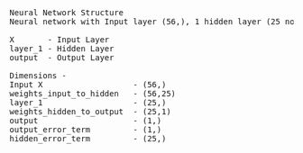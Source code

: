 <pre>
Neural Network Structure
Neural network with Input layer (56,), 1 hidden layer (25 nodes) and Output layer (1 node)  
  
X       - Input Layer
layer_1 - Hidden Layer
output  - Output Layer

Dimensions -  
Input X                   - (56,)
weights_input_to_hidden   - (56,25)
layer_1                   - (25,)
weights_hidden_to_output  - (25,1)
output                    - (1,)
output_error_term         - (1,)
hidden_error_term         - (25,)
